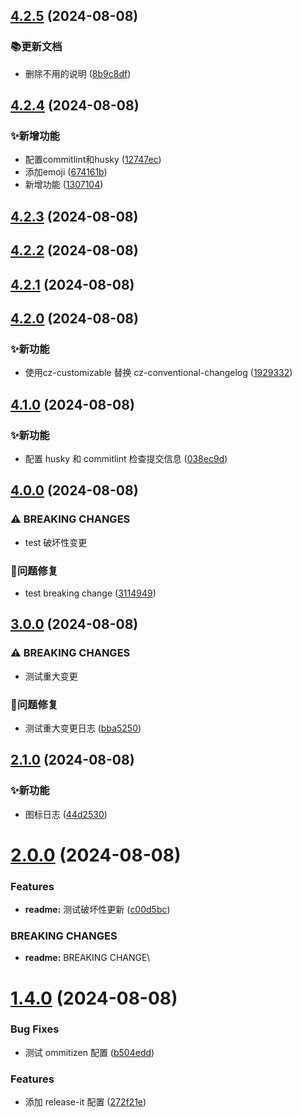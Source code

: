 

## [4.2.5](https://github.com/jackchoumine/pics/compare/v4.2.4...v4.2.5) (2024-08-08)


### 📚更新文档

* 删除不用的说明 ([8b9c8df](https://github.com/jackchoumine/pics/commit/8b9c8dfe5c8e822b3d805d4acaf018bb75973aac))

## [4.2.4](https://github.com/jackchoumine/pics/compare/v4.2.3...v4.2.4) (2024-08-08)


### ✨新增功能

* 配置commitlint和husky ([12747ec](https://github.com/jackchoumine/pics/commit/12747ecb0a2fdc109be2f25d8fe1dde4446223da))
* 添加emoji ([674161b](https://github.com/jackchoumine/pics/commit/674161b1260a041dbcc461665fbc2cc702f5d826))
* 新增功能 ([1307104](https://github.com/jackchoumine/pics/commit/13071042535bf7bfe0401d3c15a9ccf6396325bb))

## [4.2.3](https://github.com/jackchoumine/pics/compare/v4.2.1...v4.2.3) (2024-08-08)

## [4.2.2](https://github.com/jackchoumine/pics/compare/v4.2.1...v4.2.2) (2024-08-08)

## [4.2.1](https://github.com/jackchoumine/pics/compare/v4.2.0...v4.2.1) (2024-08-08)

## [4.2.0](https://github.com/jackchoumine/pics/compare/v4.1.0...v4.2.0) (2024-08-08)


### ✨新功能

* 使用cz-customizable 替换 cz-conventional-changelog ([1929332](https://github.com/jackchoumine/pics/commit/1929332dede36303fd8cf6905b8a302dfafa4203))

## [4.1.0](https://github.com/jackchoumine/pics/compare/v4.0.0...v4.1.0) (2024-08-08)


### ✨新功能

* 配置 husky 和 commitlint 检查提交信息 ([038ec9d](https://github.com/jackchoumine/pics/commit/038ec9dcbff84cbc3165094dcfa2b9916aab9de2))

## [4.0.0](https://github.com/jackchoumine/pics/compare/v3.0.0...v4.0.0) (2024-08-08)


### ⚠ BREAKING CHANGES

* test 破坏性变更

### 🐛问题修复

* test breaking change ([3114949](https://github.com/jackchoumine/pics/commit/31149498db13d9ffe165ac6f20dd437663656f80))

## [3.0.0](https://github.com/jackchoumine/pics/compare/v2.1.0...v3.0.0) (2024-08-08)


### ⚠ BREAKING CHANGES

* 测试重大变更

### 🐛问题修复

* 测试重大变更日志 ([bba5250](https://github.com/jackchoumine/pics/commit/bba52506f4d3634e3f9666c4bb3c019535d34a85))

## [2.1.0](https://github.com/jackchoumine/pics/compare/v2.0.0...v2.1.0) (2024-08-08)


### ✨新功能

* 图标日志 ([44d2530](https://github.com/jackchoumine/pics/commit/44d2530be8f41924bf441f03e2df11d5003c485f))

# [2.0.0](https://github.com/jackchoumine/pics/compare/v1.4.0...v2.0.0) (2024-08-08)


### Features

* **readme:** 测试破坏性更新 ([c00d5bc](https://github.com/jackchoumine/pics/commit/c00d5bcba31382f9d34d9caf760e9ec9f1dd3b88))


### BREAKING CHANGES

* **readme:** BREAKING CHANGE\

# [1.4.0](https://github.com/jackchoumine/pics/compare/v1.3.9...v1.4.0) (2024-08-08)


### Bug Fixes

* 测试 ommitizen 配置 ([b504edd](https://github.com/jackchoumine/pics/commit/b504eddee9d49d1008e3bbcad6bde57e53e9f055))


### Features

* 添加 release-it 配置 ([272f21e](https://github.com/jackchoumine/pics/commit/272f21e9995cabdb7b6eca840f7e8b57df3b1dcf))
